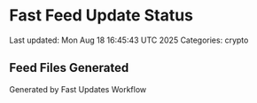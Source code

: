 # Fast Feed Update Status
Last updated: Mon Aug 18 16:45:43 UTC 2025
Categories: crypto

## Feed Files Generated

Generated by Fast Updates Workflow

